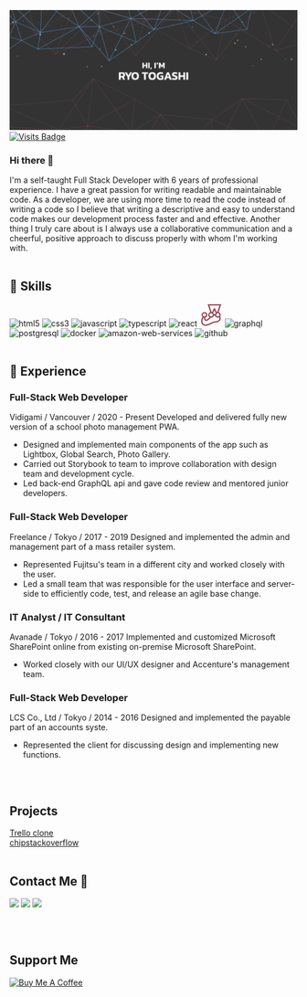 [![Ryo's GitHub Banner](./images/ryotogashi.png)](https://ryotogashi.com)
[![Visits Badge](https://badges.pufler.dev/visits/ryonryon/ryonryon)](https://ryotogashi.com)

### Hi there 👋

I'm a self-taught Full Stack Developer with 6 years of professional experience. I have a great passion for writing readable and maintainable code. As a developer, we are using more time to read the code instead of writing a code so I believe that writing a descriptive and easy to understand code makes our development process faster and and effective. Another thing I truly care about is I always use a collaborative communication and a cheerful, positive approach to discuss properly with whom I'm working with.
<br />
<br />

## 📌 Skills

<img alt="html5" src="https://img.icons8.com/color/48/undefined/html-5--v1.png"/>
<img alt="css3" src="https://img.icons8.com/color/48/undefined/css3.png"/>
<img alt="javascript" src="https://img.icons8.com/color/48/undefined/javascript--v1.png"/>
<img alt="typescript" src="https://img.icons8.com/color/48/undefined/typescript.png"/>
<img alt="react" src="https://img.icons8.com/office/40/undefined/react.png"/>
<img alt="jest" src="./images/jest.png" width="40" height="40"/>
<img alt="graphql" src="https://img.icons8.com/color/48/undefined/graphql.png"/>
<img alt="postgresql" src="https://img.icons8.com/color/48/undefined/postgreesql.png"/>
<img alt="docker" src="https://img.icons8.com/fluency/48/undefined/docker.png"/>
<img alt="amazon-web-services" src="https://img.icons8.com/color/48/undefined/amazon-web-services.png"/>
<img alt="github" src="https://img.icons8.com/material-outlined/48/undefined/github.png"/>
<br />
<br />

## 💼 Experience

### Full-Stack Web Developer

Vidigami / Vancouver / 2020 - Present
Developed and delivered fully new version of a school photo management PWA.

- Designed and implemented main components of the app such as Lightbox, Global Search, Photo Gallery.
- Carried out Storybook to team to improve collaboration with design team and development cycle.
- Led back-end GraphQL api and gave code review and mentored junior developers.

### Full-Stack Web Developer

Freelance / Tokyo / 2017 - 2019
Designed and implemented the admin and management part of a mass retailer system.

- Represented Fujitsu's team in a different city and worked closely with the user.
- Led a small team that was responsible for the user interface and server-side to efficiently code, test, and release an agile base change.

### IT Analyst / IT Consultant

Avanade / Tokyo / 2016 - 2017
Implemented and customized Microsoft SharePoint online from existing on-premise Microsoft SharePoint.

- Worked closely with our UI/UX designer and Accenture's management team.

### Full-Stack Web Developer

LCS Co., Ltd / Tokyo / 2014 - 2016
Designed and implemented the payable part of an accounts syste.

- Represented the client for discussing design and implementing new functions.

<br />
<br />

## Projects

<a href="https://github.com/ryonryon/trello-clone">
 Trello clone
</a>
<br />

<a href="https://github.com/agnosticful/chipstackoverflow-web">
 chipstackoverflow
</a>

<br />
<br />

## Contact Me 🤙

<p align="left"> 
  <a href="https://www.linkedin.com/in/ryotogashi" target="_blank"><img src="https://img.icons8.com/color/48/undefined/linkedin-circled--v1.png"/></a>
  <a href="https://www.facebook.com/ryotogashi304" target="_blank"><img src="https://img.icons8.com/color/48/undefined/facebook-new.png"/></a>
  <a href="https://twitter.com/togashi_ryo" target="_blank"><img src="https://img.icons8.com/color/48/undefined/twitter-circled--v1.png"/></a>
</p>

<br />
<br />

## Support Me

<a href="https://www.buymeacoffee.com/Ryonryon" target="_blank"><img src="https://cdn.buymeacoffee.com/buttons/v2/default-yellow.png" alt="Buy Me A Coffee" width="250" ></a>
